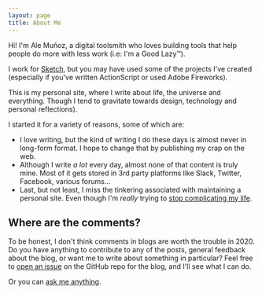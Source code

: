 ```yaml
---
layout: page
title: About Me
---
```


Hi! I'm Ale Muñoz, a digital toolsmith who loves building tools that help people do more with less work (i.e: I'm a Good Lazy™).

I work for [Sketch](https://sketch.com), but you may have used some of the projects I've created (especially if you've written ActionScript or used Adobe Fireworks).

This is my personal site, where I write about life, the universe and everything. Though I tend to gravitate towards design, technology and personal reflections).

I started it for a variety of reasons, some of which are:

- I love writing, but the kind of writing I do these days is almost never in long-form format. I hope to change that by publishing my crap on the web.
- Although I write *a lot* every day, almost none of that content is truly mine. Most of it gets stored in 3rd party platforms like Slack, Twitter, Facebook, various forums…
- Last, but not least, I miss the tinkering associated with maintaining a personal site. Even though I'm *really* trying to [stop complicating my life](/stop-complicating-your-life/).

## Where are the comments?

To be honest, I don't think comments in blogs are worth the trouble in 2020. Do you have anything to contribute to any of the posts, general feedback about the blog, or want me to write about something in particular? Feel free to [open an issue](https://github.com/bomberstudios/me/issues) on the GitHub repo for the blog, and I'll see what I can do.

Or you can [ask me anything](https://github.com/bomberstudios/ama).
